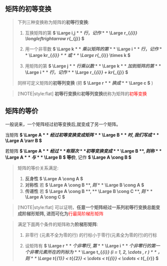 
## 矩阵的初等变换

> 下列三种变换称为矩阵的**初等行变换**:
> 
> 1. 互换矩阵的第 **$ \Large i,j $** 行，记作 **$ \Large r_{_{i}} \longleftrightarrow r_{_{j}} $**
> 
> 2. 用一个非零数 **$ \Large k $** 乘以矩阵的第 **$ \Large i $** 行，记作 **$ \Large kr_{_{i}} $** 或 **$ \Large r_{_{i}} \times k $**
> 
> 3. 用矩阵的第 **$ \Large j $** 行乘以数 **$ \Large k $** 加到矩阵的第 **$ \Large i $** 行，记作 **$ \Large r_{_{i}} + kr_{_{j}} $**
> 
> 同样可定义矩阵的**初等列变换**   (把 **$ \Large r $** 换成 **$ \Large c $** )

> [!NOTE|style:flat]
> **初等行变换**和**初等列变换**统称为矩阵的<span style='color: red'>初等变换</span>


## 矩阵的等价

一般说来，一个矩阵经过初等变换后,就变成了另一个矩阵。

当矩阵 **$ \Large A $** 经过初等变换变成矩阵 **$ \Large B $** 时, 我们写成 **$ \Large A \rarr B $**

若矩阵 **$ \Large A $** 经过**有限次**初等变换变成 **$ \Large B $**, 则称 **$ \Large A $** 与 **$ \Large B $ 等价**, 记作 **$ \Large A \cong B $**

> 矩阵的等价关系满足:
> 
> 1. **反身性 $ \Large A \cong A $**
> 2. **对称性** 若 **$ \Large A \cong B $**,  则 **$ \Large B \cong A $**
> 3. **传递性** 若 **$ \Large A \cong B $**, **$ \Large B \cong C $** , 则 **$ \Large A \cong C $**


> [!NOTE|style:flat]
> 可以证明，**任意一个矩阵经过一系列初等行变换总能变成阶梯形矩阵, 进而可化为**<span style='color: red'>行最简阶梯形矩阵</span>

> 满足下面两个条件的矩阵称为**阶梯形矩阵**:
> 
> 1. 非零行 (元素不全为零的行) 的行标小于零行(元素全为零的行)的行标
> 
> 2. 设矩阵有 **$ \Large r $** 个非零行, 第 **$ \Large i $** 个非零行的第一个非零元素所在的列标为 **$ \Large t_{_{i}} (i = 1, 2, \cdots , r ) $**，则 **$ \Large t_{_{1}} < t_{_{2}} < \cdots < t_{_{i}} < \cdots <  t_{_{r}} $**








